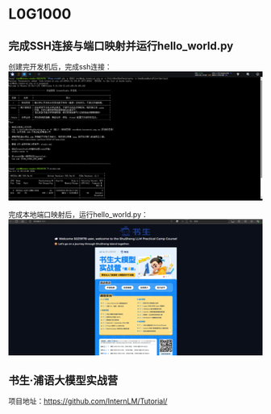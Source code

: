 # L0G1000 
## 完成SSH连接与端口映射并运行hello_world.py
创建完开发机后，完成ssh连接：
![Alt text](image.png)

完成本地端口映射后，运行hello_world.py：
![Alt text](image-1.png)

## 书生·浦语大模型实战营
项目地址：https://github.com/InternLM/Tutorial/